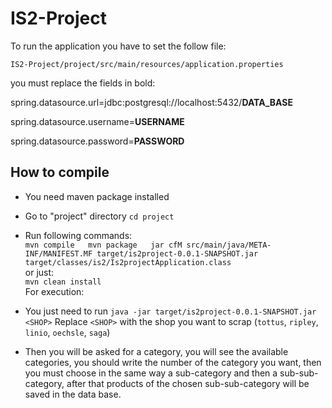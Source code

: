 # IS2-Project

To run the application you have to set the follow file:

`IS2-Project/project/src/main/resources/application.properties`



you must replace the fields in bold:

spring.datasource.url=jdbc:postgresql://localhost:5432/**DATA_BASE**

spring.datasource.username=**USERNAME**

spring.datasource.password=**PASSWORD**

## How to compile
- You need maven package installed 
- Go to "project" directory `cd project`
- Run following commands:  
`
mvn compile  
mvn package  
jar cfM src/main/java/META-INF/MANIFEST.MF target/is2project-0.0.1-SNAPSHOT.jar   target/classes/is2/Is2projectApplication.class
`  
or just:  
`
mvn clean install
`  
For execution:  
- You just need to run
`
java -jar target/is2project-0.0.1-SNAPSHOT.jar <SHOP>
`
Replace `<SHOP>` with the shop you want to scrap (`tottus`, `ripley`, `linio`, `oechsle`, `saga`)

- Then you will be asked for a category, you will see the available categories, you should write the number of the category you want, then you must choose in the same way a sub-category and then a sub-sub-category, after that products of the chosen sub-sub-category will be saved in the data base.
